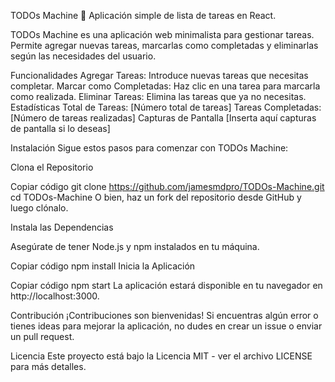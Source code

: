 TODOs Machine
🚀 Aplicación simple de lista de tareas en React.

TODOs Machine es una aplicación web minimalista para gestionar tareas. Permite agregar nuevas tareas, marcarlas como completadas y eliminarlas según las necesidades del usuario.

Funcionalidades
Agregar Tareas: Introduce nuevas tareas que necesitas completar.
Marcar como Completadas: Haz clic en una tarea para marcarla como realizada.
Eliminar Tareas: Elimina las tareas que ya no necesitas.
Estadísticas
Total de Tareas: [Número total de tareas]
Tareas Completadas: [Número de tareas realizadas]
Capturas de Pantalla
[Inserta aquí capturas de pantalla si lo deseas]

Instalación
Sigue estos pasos para comenzar con TODOs Machine:

Clona el Repositorio


Copiar código
git clone https://github.com/jamesmdpro/TODOs-Machine.git
cd TODOs-Machine
O bien, haz un fork del repositorio desde GitHub y luego clónalo.

Instala las Dependencias

Asegúrate de tener Node.js y npm instalados en tu máquina.


Copiar código
npm install
Inicia la Aplicación


Copiar código
npm start
La aplicación estará disponible en tu navegador en http://localhost:3000.

Contribución
¡Contribuciones son bienvenidas! Si encuentras algún error o tienes ideas para mejorar la aplicación, no dudes en crear un issue o enviar un pull request.

Licencia
Este proyecto está bajo la Licencia MIT - ver el archivo LICENSE para más detalles.